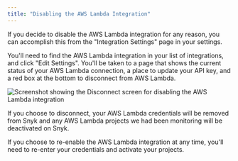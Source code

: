 ```yaml
---
title: "Disabling the AWS Lambda Integration"
---
```

If you decide to disable the AWS Lambda integration for any reason, you can accomplish this from the "Integration Settings" page in your settings.

You'll need to find the AWS Lambda integration in your list of integrations, and click "Edit Settings". You'll be taken to a page that shows the current status of your AWS Lambda connection, a place to update your API key, and a red box at the bottom to disconnect from AWS Lambda.

![Screenshot showing the Disconnect screen for disabling the AWS Lambda integration](http://res.cloudinary.com/snyk/image/upload/c_scale,q_auto,w_auto/v1493156542/serverless-docs/aws-disconnect.png)

If you choose to disconnect, your AWS Lambda credentials will be removed from Snyk and any AWS Lambda projects we had been monitoring will be deactivated on Snyk.

If you choose to re-enable the AWS Lambda integration at any time, you'll need to re-enter your credentials and activate your projects.

